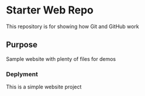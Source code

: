 # Starter Web Repo

This repository is for showing how Git and GitHub work

## Purpose

Sample website with plenty of files for demos

### Deplyment

This is a simple website project